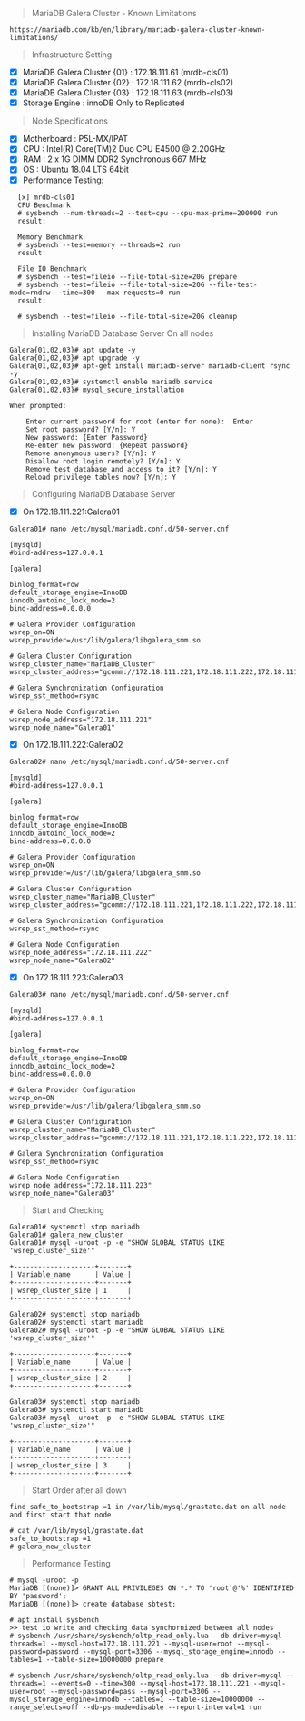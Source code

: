 > MariaDB Galera Cluster - Known Limitations
```
https://mariadb.com/kb/en/library/mariadb-galera-cluster-known-limitations/

```
> Infrastructure Setting 
- [x] MariaDB Galera Cluster {01} : 172.18.111.61 (mrdb-cls01)
- [x] MariaDB Galera Cluster {02} : 172.18.111.62 (mrdb-cls02)
- [x] MariaDB Galera Cluster {03} : 172.18.111.63 (mrdb-cls03)
- [x] Storage Engine : innoDB Only to Replicated
> Node Specifications
- [x] Motherboard : P5L-MX/IPAT
- [x] CPU : Intel(R) Core(TM)2 Duo CPU     E4500  @ 2.20GHz
- [x] RAM : 2 x 1G DIMM DDR2 Synchronous 667 MHz
- [x] OS  : Ubuntu 18.04 LTS 64bit
- [x] Performance Testing:
```
  [x] mrdb-cls01
  CPU Benchmark
  # sysbench --num-threads=2 --test=cpu --cpu-max-prime=200000 run
  result: 
  
  Memory Benchmark
  # sysbench --test=memory --threads=2 run
  result:
  
  File IO Benchmark
  # sysbench --test=fileio --file-total-size=20G prepare
  # sysbench --test=fileio --file-total-size=20G --file-test-mode=rndrw --time=300 --max-requests=0 run
  result:
  
  # sysbench --test=fileio --file-total-size=20G cleanup
```
> Installing MariaDB Database Server On all nodes
```
Galera{01,02,03}# apt update -y
Galera{01,02,03}# apt upgrade -y
Galera{01,02,03}# apt-get install mariadb-server mariadb-client rsync -y
Galera{01,02,03}# systemctl enable mariadb.service
Galera{01,02,03}# mysql_secure_installation

When prompted:

    Enter current password for root (enter for none):  Enter
    Set root password? [Y/n]: Y
    New password: {Enter Password}
    Re-enter new password: {Repeat password}
    Remove anonymous users? [Y/n]: Y
    Disallow root login remotely? [Y/n]: Y
    Remove test database and access to it? [Y/n]: Y
    Reload privilege tables now? [Y/n]: Y

```
>Configuring MariaDB Database Server
- [x] On 172.18.111.221:Galera01 
```
Galera01# nano /etc/mysql/mariadb.conf.d/50-server.cnf

[mysqld]
#bind-address=127.0.0.1

[galera]

binlog_format=row
default_storage_engine=InnoDB
innodb_autoinc_lock_mode=2
bind-address=0.0.0.0

# Galera Provider Configuration
wsrep_on=ON
wsrep_provider=/usr/lib/galera/libgalera_smm.so

# Galera Cluster Configuration
wsrep_cluster_name="MariaDB_Cluster"
wsrep_cluster_address="gcomm://172.18.111.221,172.18.111.222,172.18.111.223"

# Galera Synchronization Configuration
wsrep_sst_method=rsync

# Galera Node Configuration
wsrep_node_address="172.18.111.221"
wsrep_node_name="Galera01"

```
- [x] On 172.18.111.222:Galera02 
```
Galera02# nano /etc/mysql/mariadb.conf.d/50-server.cnf

[mysqld]
#bind-address=127.0.0.1

[galera]

binlog_format=row
default_storage_engine=InnoDB
innodb_autoinc_lock_mode=2
bind-address=0.0.0.0

# Galera Provider Configuration
wsrep_on=ON
wsrep_provider=/usr/lib/galera/libgalera_smm.so

# Galera Cluster Configuration
wsrep_cluster_name="MariaDB_Cluster"
wsrep_cluster_address="gcomm://172.18.111.221,172.18.111.222,172.18.111.223"

# Galera Synchronization Configuration
wsrep_sst_method=rsync

# Galera Node Configuration
wsrep_node_address="172.18.111.222"
wsrep_node_name="Galera02"

```
- [x] On 172.18.111.223:Galera03 
```
Galera03# nano /etc/mysql/mariadb.conf.d/50-server.cnf

[mysqld]
#bind-address=127.0.0.1

[galera]

binlog_format=row
default_storage_engine=InnoDB
innodb_autoinc_lock_mode=2
bind-address=0.0.0.0

# Galera Provider Configuration
wsrep_on=ON
wsrep_provider=/usr/lib/galera/libgalera_smm.so

# Galera Cluster Configuration
wsrep_cluster_name="MariaDB_Cluster"
wsrep_cluster_address="gcomm://172.18.111.221,172.18.111.222,172.18.111.223"

# Galera Synchronization Configuration
wsrep_sst_method=rsync

# Galera Node Configuration
wsrep_node_address="172.18.111.223"
wsrep_node_name="Galera03"

```
> Start and Checking
```
Galera01# systemctl stop mariadb
Galera01# galera_new_cluster
Galera01# mysql -uroot -p -e "SHOW GLOBAL STATUS LIKE 'wsrep_cluster_size'"

+--------------------+-------+
| Variable_name      | Value |
+--------------------+-------+
| wsrep_cluster_size | 1     |
+--------------------+-------+

Galera02# systemctl stop mariadb
Galera02# systemctl start mariadb
Galera02# mysql -uroot -p -e "SHOW GLOBAL STATUS LIKE 'wsrep_cluster_size'"

+--------------------+-------+
| Variable_name      | Value |
+--------------------+-------+
| wsrep_cluster_size | 2     |
+--------------------+-------+

Galera03# systemctl stop mariadb
Galera03# systemctl start mariadb
Galera03# mysql -uroot -p -e "SHOW GLOBAL STATUS LIKE 'wsrep_cluster_size'"

+--------------------+-------+
| Variable_name      | Value |
+--------------------+-------+
| wsrep_cluster_size | 3     |
+--------------------+-------+
```
>Start Order after all down
```
find safe_to_bootstrap =1 in /var/lib/mysql/grastate.dat on all node
and first start that node

# cat /var/lib/mysql/grastate.dat
safe_to_bootstrap =1
# galera_new_cluster

```
> Performance Testing

```
# mysql -uroot -p
MariaDB [(none)]> GRANT ALL PRIVILEGES ON *.* TO 'root'@'%' IDENTIFIED BY 'password';
MariaDB [(none)]> create database sbtest;

# apt install sysbench
>> test io write and checking data synchornized between all nodes 
# sysbench /usr/share/sysbench/oltp_read_only.lua --db-driver=mysql --threads=1 --mysql-host=172.18.111.221 --mysql-user=root --mysql-password=password --mysql-port=3306 --mysql_storage_engine=innodb --tables=1 --table-size=10000000 prepare

# sysbench /usr/share/sysbench/oltp_read_only.lua --db-driver=mysql --threads=1 --events=0 --time=300 --mysql-host=172.18.111.221 --mysql-user=root --mysql-password=pass --mysql-port=3306 --mysql_storage_engine=innodb --tables=1 --table-size=10000000 --range_selects=off --db-ps-mode=disable --report-interval=1 run
```

